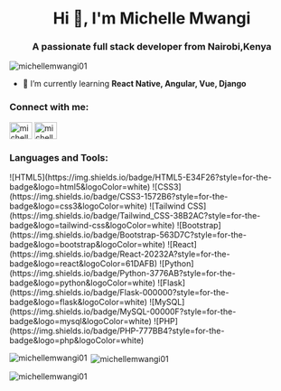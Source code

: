 <h1 align="center">Hi 👋, I'm Michelle Mwangi</h1>
<h3 align="center">A passionate full stack developer from Nairobi,Kenya</h3>

<p align="left"> <img src="https://komarev.com/ghpvc/?username=michellemwangi01&label=Profile%20views&color=0e75b6&style=flat" alt="michellemwangi01" /> </p>

- 🌱 I’m currently learning **React Native, Angular, Vue, Django**

<h3 align="left">Connect with me:</h3>
<p align="left">
<a href="https://twitter.com/michellemwangi01" target="blank"><img align="center" src="https://raw.githubusercontent.com/rahuldkjain/github-profile-readme-generator/master/src/images/icons/Social/twitter.svg" alt="michellemwangi01" height="30" width="40" /></a>
<a href="https://linkedin.com/in/michellemwangi" target="blank"><img align="center" src="https://raw.githubusercontent.com/rahuldkjain/github-profile-readme-generator/master/src/images/icons/Social/linked-in-alt.svg" alt="michellemwangi" height="30" width="40" /></a>
</p>

<h3 align="left">Languages and Tools:</h3>
![HTML5](https://img.shields.io/badge/HTML5-E34F26?style=for-the-badge&logo=html5&logoColor=white)
![CSS3](https://img.shields.io/badge/CSS3-1572B6?style=for-the-badge&logo=css3&logoColor=white)
![Tailwind CSS](https://img.shields.io/badge/Tailwind_CSS-38B2AC?style=for-the-badge&logo=tailwind-css&logoColor=white)
![Bootstrap](https://img.shields.io/badge/Bootstrap-563D7C?style=for-the-badge&logo=bootstrap&logoColor=white)
![React](https://img.shields.io/badge/React-20232A?style=for-the-badge&logo=react&logoColor=61DAFB)
![Python](https://img.shields.io/badge/Python-3776AB?style=for-the-badge&logo=python&logoColor=white)
![Flask](https://img.shields.io/badge/Flask-000000?style=for-the-badge&logo=flask&logoColor=white)
![MySQL](https://img.shields.io/badge/MySQL-00000F?style=for-the-badge&logo=mysql&logoColor=white)
![PHP](https://img.shields.io/badge/PHP-777BB4?style=for-the-badge&logo=php&logoColor=white)


<p><img align="left" src="https://github-readme-stats.vercel.app/api/top-langs?username=michellemwangi01&show_icons=true&locale=en&layout=compact&theme=dark" alt="michellemwangi01" /></p>

<p>&nbsp;<img align="center" src="https://github-readme-stats.vercel.app/api?username=michellemwangi01&show_icons=true&locale=en&theme=dark" alt="michellemwangi01" /></p>

<p><img align="center" src="https://github-readme-streak-stats.herokuapp.com/?user=michellemwangi01&theme=dark" alt="michellemwangi01" /></p>
